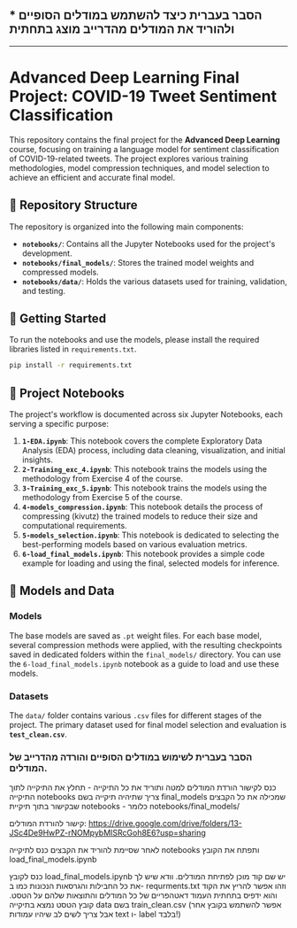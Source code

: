  ## * הסבר בעברית כיצד להשתמש במודלים הסופיים ולהוריד את המודלים מהדרייב מוצג בתחתית

-----

# Advanced Deep Learning Final Project: COVID-19 Tweet Sentiment Classification

This repository contains the final project for the **Advanced Deep Learning** course, focusing on training a language model for sentiment classification of COVID-19-related tweets. The project explores various training methodologies, model compression techniques, and model selection to achieve an efficient and accurate final model.

## 📁 Repository Structure

The repository is organized into the following main components:

  - **`notebooks/`**: Contains all the Jupyter Notebooks used for the project's development.
  - **`notebooks/final_models/`**: Stores the trained model weights and compressed models.
  - **`notebooks/data/`**: Holds the various datasets used for training, validation, and testing.

## 🚀 Getting Started

To run the notebooks and use the models, please install the required libraries listed in `requirements.txt`.

```bash
pip install -r requirements.txt
```

## 📝 Project Notebooks

The project's workflow is documented across six Jupyter Notebooks, each serving a specific purpose:

1.  **`1-EDA.ipynb`**: This notebook covers the complete Exploratory Data Analysis (EDA) process, including data cleaning, visualization, and initial insights.
2.  **`2-Training_exc_4.ipynb`**: This notebook trains the models using the methodology from Exercise 4 of the course.
3.  **`3-Training_exc_5.ipynb`**: This notebook trains the models using the methodology from Exercise 5 of the course.
4.  **`4-models_compression.ipynb`**: This notebook details the process of compressing (kivutz) the trained models to reduce their size and computational requirements.
5.  **`5-models_selection.ipynb`**: This notebook is dedicated to selecting the best-performing models based on various evaluation metrics.
6.  **`6-load_final_models.ipynb`**: This notebook provides a simple code example for loading and using the final, selected models for inference.

## 💾 Models and Data

### Models

The base models are saved as `.pt` weight files. For each base model, several compression methods were applied, with the resulting checkpoints saved in dedicated folders within the `final_models/` directory. You can use the `6-load_final_models.ipynb` notebook as a guide to load and use these models.

### Datasets

The `data/` folder contains various `.csv` files for different stages of the project. The primary dataset used for final model selection and evaluation is **`test_clean.csv`**.


### הסבר בעברית לשימוש במודלים הסופיים והורדה מהדרייב של המודלים.
כנס לקישור הורדת המודלים למטה ותוריד את כל התיקייה - תחלץ את התיקייה לתוך התיקייה notebooks
צריך שתיהיה תיקייה בשם final_models שמכילה את כל הקבצים שבקישור בתוך תיקיית notebooks - כלומר notebooks/final_models/

קישור להורדת המודלים:  https://drive.google.com/drive/folders/13-JSc4De9HwPZ-rNOMpybMISRcGoh8E6?usp=sharing 

לאחר שסיימת להוריד את הקבצים כנס לתיקייה notebooks ותפתח את הקובץ  load_final_models.ipynb

כנס לקובץ load_final_models.ipynb יש שם קוד מוכן לפתיחת המודלים. וודא שיש לך את כל החבילות והגרסאות הנכונות כמו ב- requrments.txt וזהו אפשר להריץ את הקוד והוא ידפיס בתחתית העמוד דאטהפריים של כל המודלים והתוצאות שלהם על הטסט.
קובץ הטסט נמצא בתיקייה data בשם train_clean.csv (אפשר להשתמש בקובץ אחר אבל צריך לשים לב שיהיו עמודות text ו- label בלבד!)

